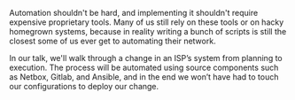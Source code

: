 Automation shouldn't be hard, and implementing it shouldn't require expensive
proprietary tools. Many of us still rely on these tools or on hacky homegrown
systems, because in reality writing a bunch of scripts is still the closest some
of us ever get to automating their network.

In our talk, we'll walk through a change in an ISP’s system from planning to
execution. The process will be automated using source components such as
Netbox, Gitlab, and Ansible, and in the end we won’t have had to touch our
configurations to deploy our change.

